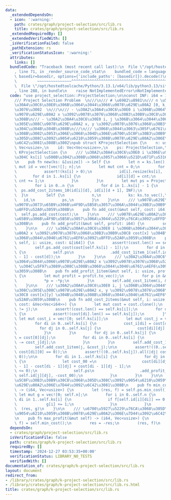 ```yaml
---
data:
  _extendedDependsOn:
  - icon: ':warning:'
    path: crates/graph/project-selection/src/lib.rs
    title: crates/graph/project-selection/src/lib.rs
  _extendedRequiredBy: []
  _extendedVerifiedWith: []
  _isVerificationFailed: false
  _pathExtension: rs
  _verificationStatusIcon: ':warning:'
  attributes:
    links: []
  bundledCode: "Traceback (most recent call last):\n  File \"/opt/hostedtoolcache/Python/3.13.1/x64/lib/python3.13/site-packages/onlinejudge_verify/documentation/build.py\"\
    , line 71, in _render_source_code_stat\n    bundled_code = language.bundle(stat.path,\
    \ basedir=basedir, options={'include_paths': [basedir]}).decode()\n          \
    \         ~~~~~~~~~~~~~~~^^^^^^^^^^^^^^^^^^^^^^^^^^^^^^^^^^^^^^^^^^^^^^^^^^^^^^^^^^^^^^^^^^\n\
    \  File \"/opt/hostedtoolcache/Python/3.13.1/x64/lib/python3.13/site-packages/onlinejudge_verify/languages/rust.py\"\
    , line 288, in bundle\n    raise NotImplementedError\nNotImplementedError\n"
  code: "use project_selection::ProjectSelection;\n\nconst INF: i64 = 1 << 61;\n\n\
    /// Project Selection Problem  \n///\n/// # \u6982\u8981\n/// n \u500B\u306E\u30A2\
    \u30A4\u30C6\u30E0\u306B\u3064\u3044\u3066\u9078\u629E\u80A2 [0, k_i) \u3092\u9078\
    \u3076\u3002  \n///\n/// - \u30A2\u30A4\u30C6\u30E0 i \u306B\u3064\u3044\u3066\
    \u9078\u629E\u80A2 x \u3092\u9078\u3076\u3068\u30B3\u30B9\u30C8\u304C\u304B\u304B\
    \u308B\n/// - \u30A2\u30A4\u30C6\u30E0 i, j \u306B\u3064\u3044\u3066\u305D\u308C\
    \u305E\u308C\u9078\u629E\u80A2 x, y \u3092\u9078\u3076\u3068\u30B3\u30B9\u30C8\
    \u304C\u304B\u304B\u308B\n///\n/// \u3068\u3044\u3063\u305F\u6761\u4EF6\u304C\u3042\
    \u308B\u3002\u3053\u306E\u3068\u304D\u306E\u6700\u5C0F\u30B3\u30B9\u30C8\u3068\
    \u305D\u308C\u3092\u9054\u6210\u3059\u308B\u9078\u629E\u80A2\u306E\u7D44\u3092\
    \u6C42\u3081\u308B\u3002\npub struct KProjectSelection {\n    n: usize,\n    ks:\
    \ Vec<usize>,\n    id: Vec<Vec<usize>>,\n    ps: ProjectSelection,\n}\n\nimpl\
    \ KProjectSelection {\n    /// \u30A2\u30A4\u30C6\u30E0 i \u306E\u9078\u629E\u80A2\
    \u304C ks[i] \u500B\u3042\u308B\u3068\u3057\u3066\u521D\u671F\u5316\u3059\u308B\
    \n    pub fn new(ks: &[usize]) -> Self {\n        let n = ks.len();\n        let\
    \ mut id = vec![vec![]; n];\n        let mut cnt = 0;\n        for i in 0..n {\n\
    \            assert!(ks[i] > 0);\n            id[i].resize(ks[i], !0);\n     \
    \       for d in 1..ks[i] {\n                id[i][d] = cnt;\n               \
    \ cnt += 1;\n            }\n        }\n        let mut ps = ProjectSelection::new(cnt);\n\
    \        for i in 0..n {\n            for d in 1..ks[i] - 1 {\n              \
    \  ps.add_cost_2items_10(id[i][d], id[i][d + 1], INF);\n            }\n      \
    \  }\n        Self {\n            n,\n            ks: ks.to_vec(),\n         \
    \   id,\n            ps,\n        }\n    }\n\n    /// \u9078\u629E\u80A2\u306E\
    \u9078\u3073\u65B9\u306B\u4F9D\u5B58\u3057\u306A\u3044\u30B3\u30B9\u30C8\u3092\
    \u8FFD\u52A0\u3059\u308B\n    pub fn add_cost(&mut self, cost: i64) {\n      \
    \  self.ps.add_cost(cost);\n    }\n\n    /// \u9078\u629E\u80A2\u306E\u9078\u3073\
    \u65B9\u306B\u4F9D\u5B58\u3057\u306A\u3044\u5229\u76CA\u3092\u8FFD\u52A0\u3059\
    \u308B\n    pub fn add_profit(&mut self, profit: i64) {\n        self.ps.add_profit(profit);\n\
    \    }\n\n    /// \u30A2\u30A4\u30C6\u30E0 i \u306B\u3064\u3044\u3066\u9078\u629E\
    \u80A2 x \u3092\u9078\u3076\u3068\u30B3\u30B9\u30C8 cost[x] \u304B\u304B\u308B\
    \u3068\u3044\u3046\u6761\u4EF6\u3092\u8FFD\u52A0\u3059\u308B\n    pub fn add_cost_1item(&mut\
    \ self, i: usize, cost: &[i64]) {\n        assert!(cost.len() == self.ks[i]);\n\
    \        self.ps.add_cost(cost[self.ks[i] - 1]);\n        for d in 1..self.ks[i]\
    \ {\n            self.ps\n                .add_cost_1item_1(self.id[i][d], cost[d\
    \ - 1] - cost[d]);\n        }\n    }\n\n    /// \u30A2\u30A4\u30C6\u30E0 i \u306B\
    \u3064\u3044\u3066\u9078\u629E\u80A2 x \u3092\u9078\u3076\u3068\u5229\u76CA profit[x]\
    \ \u304C\u5F97\u3089\u308C\u308B\u3068\u3044\u3046\u6761\u4EF6\u3092\u8FFD\u52A0\
    \u3059\u308B\n    pub fn add_profit_1item(&mut self, i: usize, profit: &[i64])\
    \ {\n        let mut profit = profit.to_vec();\n        for p in &mut profit {\n\
    \            *p = -*p;\n        }\n        self.add_cost_1item(i, &profit);\n\
    \    }\n\n    /// \u30A2\u30A4\u30C6\u30E0 i, j \u306B\u3064\u3044\u3066\u305D\
    \u308C\u305E\u308C\u9078\u629E\u80A2 x, y \u3092\u9078\u3076\u3068\u30B3\u30B9\
    \u30C8 cost[x][y] \u304B\u304B\u308B\u3068\u3044\u3046\u6761\u4EF6\u3092\u8FFD\
    \u52A0\u3059\u308B\n    pub fn add_cost_2items(&mut self, i: usize, j: usize,\
    \ cost: &Vec<Vec<i64>>) {\n        let mut cost = cost.clone();\n        assert!(i\
    \ != j);\n        assert!(cost.len() == self.ks[i]);\n        for di in 0..self.ks[i]\
    \ {\n            assert!(cost[di].len() == self.ks[j]);\n        }\n\n       \
    \ let mut cost_i = vec![0; self.ks[i]];\n        let mut cost_j = vec![0; self.ks[j]];\n\
    \        for di in 0..self.ks[i] {\n            cost_i[di] = cost[di][0];\n  \
    \          for dj in 0..self.ks[j] {\n                cost[di][dj] -= cost_i[di];\n\
    \            }\n        }\n        for dj in 0..self.ks[j] {\n            cost_j[dj]\
    \ = cost[0][dj];\n            for di in 0..self.ks[i] {\n                cost[di][dj]\
    \ -= cost_j[dj];\n            }\n        }\n        self.add_cost_1item(i, &cost_i);\n\
    \        self.add_cost_1item(j, &cost_j);\n\n        assert!((0..self.ks[i]).all(|di|\
    \ cost[di][0] == 0));\n        assert!((0..self.ks[j]).all(|dj| cost[0][dj] ==\
    \ 0));\n\n        for di in 1..self.ks[i] {\n            for dj in 1..self.ks[j]\
    \ {\n                let cost_00 =\n                    cost[di][dj] - cost[di][dj\
    \ - 1] - cost[di - 1][dj] + cost[di - 1][dj - 1];\n                assert!(cost_00\
    \ <= 0);\n                self.ps\n                    .add_profit_2items_00(self.id[i][di],\
    \ self.id[j][dj], -cost_00);\n            }\n        }\n    }\n\n    /// \u6700\
    \u5C0F\u30B3\u30B9\u30C8\u3068\u305D\u308C\u3092\u9054\u6210\u3059\u308B\u9078\
    \u629E\u80A2\u306E\u7D44\u3092\u6C42\u3081\u308B\n    pub fn min_cost(&mut self)\
    \ -> (i64, Vec<usize>) {\n        let (res, f) = self.ps.min_cost();\n       \
    \ let mut g = vec![0; self.n];\n        for i in 0..self.n {\n            for\
    \ di in 1..self.ks[i] {\n                if f[self.id[i][di]] == 0 {\n       \
    \             g[i] += 1;\n                }\n            }\n        }\n      \
    \  (res, g)\n    }\n\n    /// \u6700\u5927\u5229\u76CA\u3068\u305D\u308C\u3092\
    \u9054\u6210\u3059\u308B\u9078\u629E\u80A2\u306E\u7D44\u3092\u6C42\u3081\u308B\
    \n    pub fn max_profit(&mut self) -> (i64, Vec<usize>) {\n        let (mut res,\
    \ f) = self.min_cost();\n        res = -res;\n        (res, f)\n    }\n}\n"
  dependsOn:
  - crates/graph/project-selection/src/lib.rs
  isVerificationFile: false
  path: crates/graph/k-project-selection/src/lib.rs
  requiredBy: []
  timestamp: '2024-12-27 03:53:35+00:00'
  verificationStatus: LIBRARY_NO_TESTS
  verifiedWith: []
documentation_of: crates/graph/k-project-selection/src/lib.rs
layout: document
redirect_from:
- /library/crates/graph/k-project-selection/src/lib.rs
- /library/crates/graph/k-project-selection/src/lib.rs.html
title: crates/graph/k-project-selection/src/lib.rs
---
```

